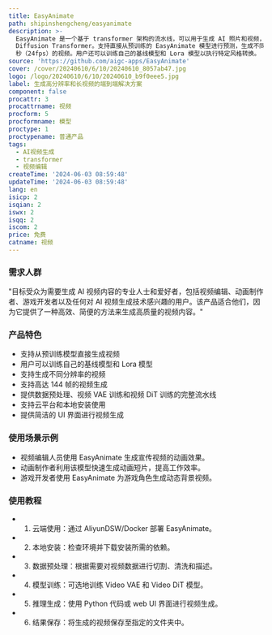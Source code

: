 ```yaml
---
title: EasyAnimate
path: shipinshengcheng/easyanimate
description: >-
  EasyAnimate 是一个基于 transformer 架构的流水线，可以用于生成 AI 照片和视频，训练基线模型和 Lora 模型以用于
  Diffusion Transformer。支持直接从预训练的 EasyAnimate 模型进行预测，生成不同分辨率、约 6
  秒（24fps）的视频。用户还可以训练自己的基线模型和 Lora 模型以执行特定风格转换。
source: 'https://github.com/aigc-apps/EasyAnimate'
cover: /cover/20240610/6/10/20240610_8057ab47.jpg
logo: /logo/20240610/6/10/20240610_b9f0eee5.jpg
label: 生成高分辨率和长视频的端到端解决方案
component: false
procattr: 3
procattrname: 视频
procform: 5
procformname: 模型
proctype: 1
proctypename: 普通产品
tags:
  - AI视频生成
  - transformer
  - 视频编辑
createTime: '2024-06-03 08:59:48'
updateTime: '2024-06-03 08:59:48'
lang: en
isicp: 2
isqian: 2
iswx: 2
isqq: 2
iscom: 2
price: 免费
catname: 视频
---
```




### 需求人群
"目标受众为需要生成 AI 视频内容的专业人士和爱好者，包括视频编辑、动画制作者、游戏开发者以及任何对 AI 视频生成技术感兴趣的用户。该产品适合他们，因为它提供了一种高效、简便的方法来生成高质量的视频内容。"

### 产品特色
* 支持从预训练模型直接生成视频
* 用户可以训练自己的基线模型和 Lora 模型
* 支持生成不同分辨率的视频
* 支持高达 144 帧的视频生成
* 提供数据预处理、视频 VAE 训练和视频 DiT 训练的完整流水线
* 支持云平台和本地安装使用
* 提供简洁的 UI 界面进行视频生成

### 使用场景示例
* 视频编辑人员使用 EasyAnimate 生成宣传视频的动画效果。
* 动画制作者利用该模型快速生成动画短片，提高工作效率。
* 游戏开发者使用 EasyAnimate 为游戏角色生成动态背景视频。

### 使用教程
* 1. 云端使用：通过 AliyunDSW/Docker 部署 EasyAnimate。
* 2. 本地安装：检查环境并下载安装所需的依赖。
* 3. 数据预处理：根据需要对视频数据进行切割、清洗和描述。
* 4. 模型训练：可选地训练 Video VAE 和 Video DiT 模型。
* 5. 推理生成：使用 Python 代码或 web UI 界面进行视频生成。
* 6. 结果保存：将生成的视频保存至指定的文件夹中。

  

